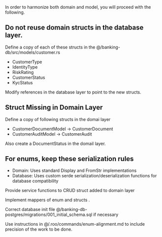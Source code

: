 In order to harmonize both domain and model, you will proceed with the following.

## Do not reuse domain structs in the database layer.
Define a copy of each of these structs in the @/banking-db/src/models/customer.rs 
- CustomerType
- IdentityType
- RiskRating
- CustomerStatus
- KycStatus

Modify references in the database layer to point to the new structs.

## Struct Missing in Domain Layer
Define a copy of following structs in the domai layer
- CustomerDocumentModel -> CustomerDocument
- CustomerAuditModel -> CustomerAudit

Also create a DocumentStatus in the domail layer.

## For enums, keep these serialization rules
- Domain: Uses standard Display and FromStr implementations
- Database: Uses custom serde serialization/deserialization functions for database compatibility

Provide service functions to CRUD struct added to domain layer

Implement mappers of enum and structs .

Correct database init file @/banking-db-postgres/migrations/001_initial_schema.sql if necessary

Use instructions in @/.roo/commands/enum-alignment.md  to include precision of the work to be done.